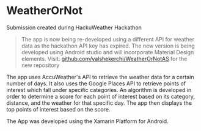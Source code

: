 # WeatherOrNot
Submission created during HackuWeather Hackathon

>The app is now being re-developed using a different API for weather data as the hackathon API key has expired. The new version is being developed using Android studio and will incorporate Material Design elements.
Visit: [github.com/yalshekerchi/WeatherOrNotAS](https://github.com/yalshekerchi/WeatherOrNotAS) for the new repository

The app uses AccuWeather's API to retrieve the weather data for a certain number of days. It also uses the Google Places API to retrieve points of interest which fall under specific categories. An algorithm is developed in order to determine a score for each point of interest based on its category, distance, and the weather for that specific day. The app then displays the top points of interest based on the score.

The App was developed using the Xamarin Platform for Android.
